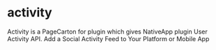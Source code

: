 # activity

Activity is a PageCarton for plugin which gives NativeApp plugin User Activity API. Add a Social Activity Feed to Your Platform or Mobile App